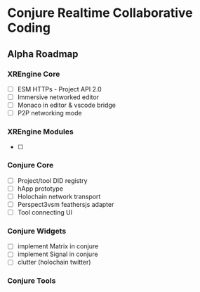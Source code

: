 # Conjure Realtime Collaborative Coding 


## Alpha Roadmap

### XREngine Core

- [ ] ESM HTTPs - Project API 2.0
- [ ] Immersive networked editor
- [ ] Monaco in editor & vscode bridge
- [ ] P2P networking mode

### XREngine Modules

- [ ] 

### Conjure Core

- [ ] Project/tool DID registry
- [ ] hApp prototype
- [ ] Holochain network transport
- [ ] Perspect3vsm feathersjs adapter
- [ ] Tool connecting UI

### Conjure Widgets

- [ ] implement Matrix in conjure
- [ ] implement Signal in conjure
- [ ] clutter (holochain twitter)

### Conjure Tools

